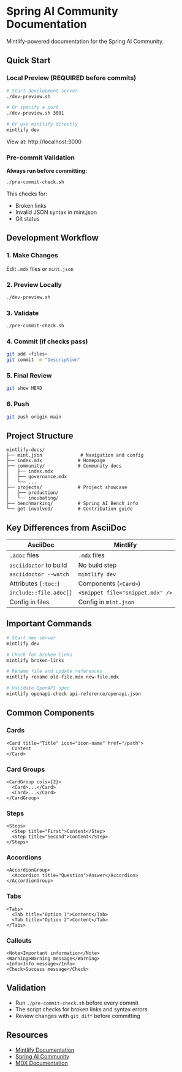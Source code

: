 # Spring AI Community Documentation

Mintlify-powered documentation for the Spring AI Community.

## Quick Start

### Local Preview (REQUIRED before commits)

```bash
# Start development server
./dev-preview.sh

# Or specify a port
./dev-preview.sh 3001

# Or use mintlify directly
mintlify dev
```

View at: http://localhost:3000

### Pre-commit Validation

**Always run before committing:**

```bash
./pre-commit-check.sh
```

This checks for:
- Broken links
- Invalid JSON syntax in mint.json
- Git status

## Development Workflow

### 1. Make Changes
Edit `.mdx` files or `mint.json`

### 2. Preview Locally
```bash
./dev-preview.sh
```

### 3. Validate
```bash
./pre-commit-check.sh
```

### 4. Commit (if checks pass)
```bash
git add <files>
git commit -m "Description"
```

### 5. Final Review
```bash
git show HEAD
```

### 6. Push
```bash
git push origin main
```

## Project Structure

```
mintlify-docs/
├── mint.json              # Navigation and config
├── index.mdx             # Homepage
├── community/            # Community docs
│   ├── index.mdx
│   ├── governance.mdx
│   └── ...
├── projects/             # Project showcase
│   ├── production/
│   └── incubating/
├── benchmarking/         # Spring AI Bench info
└── get-involved/         # Contribution guide
```

## Key Differences from AsciiDoc

| AsciiDoc | Mintlify |
|----------|----------|
| `.adoc` files | `.mdx` files |
| `asciidoctor` to build | No build step |
| `asciidoctor --watch` | `mintlify dev` |
| Attributes (`:toc:`) | Components (`<Card>`) |
| `include::file.adoc[]` | `<Snippet file="snippet.mdx" />` |
| Config in files | Config in `mint.json` |

## Important Commands

```bash
# Start dev server
mintlify dev

# Check for broken links
mintlify broken-links

# Rename file and update references
mintlify rename old-file.mdx new-file.mdx

# Validate OpenAPI spec
mintlify openapi-check api-reference/openapi.json
```

## Common Components

### Cards
```mdx
<Card title="Title" icon="icon-name" href="/path">
  Content
</Card>
```

### Card Groups
```mdx
<CardGroup cols={2}>
  <Card>...</Card>
  <Card>...</Card>
</CardGroup>
```

### Steps
```mdx
<Steps>
  <Step title="First">Content</Step>
  <Step title="Second">Content</Step>
</Steps>
```

### Accordions
```mdx
<AccordionGroup>
  <Accordion title="Question">Answer</Accordion>
</AccordionGroup>
```

### Tabs
```mdx
<Tabs>
  <Tab title="Option 1">Content</Tab>
  <Tab title="Option 2">Content</Tab>
</Tabs>
```

### Callouts
```mdx
<Note>Important information</Note>
<Warning>Warning message</Warning>
<Info>Info message</Info>
<Check>Success message</Check>
```

## Validation

- Run `./pre-commit-check.sh` before every commit
- The script checks for broken links and syntax errors
- Review changes with `git diff` before committing

## Resources

- [Mintlify Documentation](https://mintlify.com/docs)
- [Spring AI Community](https://github.com/spring-ai-community)
- [MDX Documentation](https://mdxjs.com/)
